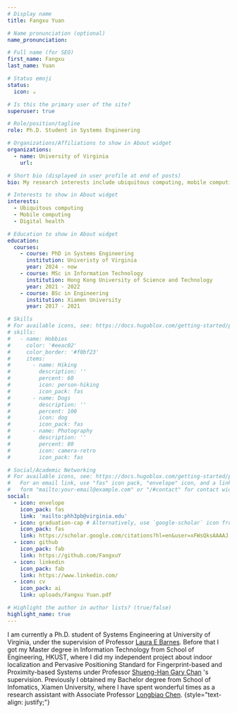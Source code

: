 ```yaml
---
# Display name
title: Fangxu Yuan

# Name pronunciation (optional)
name_pronunciation: 

# Full name (for SEO)
first_name: Fangxu
last_name: Yuan

# Status emoji
status:
  icon: ☕️

# Is this the primary user of the site?
superuser: true

# Role/position/tagline
role: Ph.D. Student in Systems Engineering

# Organizations/Affiliations to show in About widget
organizations:
  - name: University of Virginia
    url:

# Short bio (displayed in user profile at end of posts)
bio: My research interests include ubiquitous computing, mobile computing and digital health.

# Interests to show in About widget
interests:
  - Ubiquitous computing
  - Mobile computing
  - Digital health

# Education to show in About widget
education:
  courses:
    - course: PhD in Systems Engineering
      institution: Univeristy of Virginia
      year: 2024 - now
    - course: MSc in Information Technology
      institution: Hong Kong University of Science and Technology
      year: 2021 - 2022
    - course: BSc in Engineering
      institution: Xiamen University
      year: 2017 - 2021

# Skills
# For available icons, see: https://docs.hugoblox.com/getting-started/page-builder/#icons
# skills:
#   - name: Hobbies
#     color: '#eeac02'
#     color_border: '#f0bf23'
#     items:
#       - name: Hiking
#         description: ''
#         percent: 60
#         icon: person-hiking
#         icon_pack: fas
#       - name: Dogs
#         description: ''
#         percent: 100
#         icon: dog
#         icon_pack: fas
#       - name: Photography
#         description: ''
#         percent: 80
#         icon: camera-retro
#         icon_pack: fas

# Social/Academic Networking
# For available icons, see: https://docs.hugoblox.com/getting-started/page-builder/#icons
#   For an email link, use "fas" icon pack, "envelope" icon, and a link in the
#   form "mailto:your-email@example.com" or "/#contact" for contact widget.
social:
  - icon: envelope
    icon_pack: fas
    link: 'mailto:phh3pb@virginia.edu'
  - icon: graduation-cap # Alternatively, use `google-scholar` icon from `ai` icon pack
    icon_pack: fas
    link: https://scholar.google.com/citations?hl=en&user=xFWsQksAAAAJ
  - icon: github
    icon_pack: fab
    link: https://github.com/FangxuY
  - icon: linkedin
    icon_pack: fab
    link: https://www.linkedin.com/
  - icon: cv
    icon_pack: ai
    link: uploads/Fangxu Yuan.pdf

# Highlight the author in author lists? (true/false)
highlight_name: true
---
```


I am currently a Ph.D. student of Systems Engineering at University of Virginia, under the supervision of Professor [Laura E Barnes](https://engineering.virginia.edu/faculty/laura-barnes-0). Before that I got my Master degree in Information Technology from School of Engineering, HKUST, where I did my independent project about indoor localization and Pervasive Positioning Standard for Fingerprint-based and Proximity-based Systems under Professor [Shueng-Han Gary Chan](https://www.cse.ust.hk/~gchan/) 's supervision. Previously I obtained my Bachelor degree from School of Infomatics, Xiamen University, where I have spent wonderful times as a research assistant with Associate Professor [Longbiao Chen](https://longbiao.crowdsensing.cn/).
{style="text-align: justify;"}
